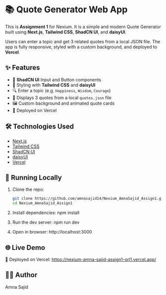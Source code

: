 # 📚 Quote Generator Web App

This is **Assignment 1** for Nexium. It is a simple and modern Quote Generator built using **Next.js**, **Tailwind CSS**, **ShadCN UI**, and **daisyUI**.

Users can enter a topic and get 3 related quotes from a local JSON file. The app is fully responsive, styled with a custom background, and deployed to **Vercel**.

## ✨ Features

- 🧠 **ShadCN UI** Input and Button components
- 🎨 Styling with **Tailwind CSS** and **daisyUI**
- 🔍 Enter a topic (e.g. `Happiness`, `Wisdom`, `Courage`)
- 💬 Displays 3 quotes from a local `quotes.json` file
- 🖼️ Custom background and animated quote cards
- 🚀 Deployed on Vercel

## 🛠️ Technologies Used

- [Next.js](https://nextjs.org/)
- [Tailwind CSS](https://tailwindcss.com/)
- [ShadCN UI](https://ui.shadcn.com/)
- [daisyUI](https://daisyui.com/)
- [Vercel](https://vercel.com/)

## 🚀 Running Locally

1. Clone the repo:
   ```bash
   git clone https://github.com/amnasajid14/Nexium_AmnaSajid_Assign1.git
   cd Nexium_AmnaSajid_Assign1

2. Install dependencies:
    npm install

3. Run the dev server:
    npm run dev

4. Open in browser:
    http://localhost:3000
    
## 🌐 Live Demo
🔗 Deployed on Vercel:
https://nexium-amna-sajid-assign1-orl1.vercel.app/

## 👩‍💻 Author
  Amna Sajid
